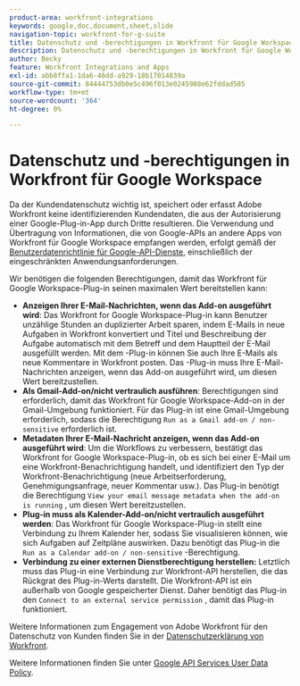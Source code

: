 ```yaml
---
product-area: workfront-integrations
keywords: google,doc,document,sheet,slide
navigation-topic: workfront-for-g-suite
title: Datenschutz und -berechtigungen in Workfront für Google Workspace
description: Datenschutz und -berechtigungen in Workfront für Google Workspace
author: Becky
feature: Workfront Integrations and Apps
exl-id: abb8ffa1-1da6-46dd-a929-18b17014839a
source-git-commit: 84444753db0e5c496f013e0245988e62fddad585
workflow-type: tm+mt
source-wordcount: '364'
ht-degree: 0%

---
```


# Datenschutz und -berechtigungen in Workfront für Google Workspace

Da der Kundendatenschutz wichtig ist, speichert oder erfasst Adobe Workfront keine identifizierenden Kundendaten, die aus der Autorisierung einer Google-Plug-in-App durch Dritte resultieren. Die Verwendung und Übertragung von Informationen, die von Google-APIs an andere Apps von Workfront für Google Workspace empfangen werden, erfolgt gemäß der [Benutzerdatenrichtlinie für Google-API-Dienste](https://developers.google.com/terms/api-services-user-data-policy), einschließlich der eingeschränkten Anwendungsanforderungen.

Wir benötigen die folgenden Berechtigungen, damit das Workfront für Google Workspace-Plug-in seinen maximalen Wert bereitstellen kann:

* **Anzeigen Ihrer E-Mail-Nachrichten, wenn das Add-on ausgeführt wird**: Das Workfront for Google Workspace-Plug-in kann Benutzer unzählige Stunden an duplizierter Arbeit sparen, indem E-Mails in neue Aufgaben in Workfront konvertiert und Titel und Beschreibung der Aufgabe automatisch mit dem Betreff und dem Hauptteil der E-Mail ausgefüllt werden. Mit dem -Plug-in können Sie auch Ihre E-Mails als neue Kommentare in Workfront posten. Das -Plug-in muss Ihre E-Mail-Nachrichten anzeigen, wenn das Add-on ausgeführt wird, um diesen Wert bereitzustellen.
* **Als Gmail-Add-on/nicht vertraulich ausführen**: Berechtigungen sind erforderlich, damit das Workfront für Google Workspace-Add-on in der Gmail-Umgebung funktioniert. Für das Plug-in ist eine Gmail-Umgebung erforderlich, sodass die Berechtigung `Run as a Gmail add-on / non-sensitive` erforderlich ist.
* **Metadaten Ihrer E-Mail-Nachricht anzeigen, wenn das Add-on ausgeführt wird**: Um die Workflows zu verbessern, bestätigt das Workfront for Google Workspace-Plug-in, ob es sich bei einer E-Mail um eine Workfront-Benachrichtigung handelt, und identifiziert den Typ der Workfront-Benachrichtigung (neue Arbeitserforderung, Genehmigungsanfrage, neuer Kommentar usw.). Das Plug-in benötigt die Berechtigung `View your email message metadata when the add-on is running` , um diesen Wert bereitzustellen.
* **Plug-in muss als Kalender-Add-on/nicht vertraulich ausgeführt werden**: Das Workfront für Google Workspace-Plug-in stellt eine Verbindung zu Ihrem Kalender her, sodass Sie visualisieren können, wie sich Aufgaben auf Zeitpläne auswirken. Dazu benötigt das Plug-in die `Run as a Calendar add-on / non-sensitive` -Berechtigung.
* **Verbindung zu einer externen Dienstberechtigung herstellen:** Letztlich muss das Plug-in eine Verbindung zur Workfront-API herstellen, die das Rückgrat des Plug-in-Werts darstellt. Die Workfront-API ist ein außerhalb von Google gespeicherter Dienst. Daher benötigt das Plug-in den `Connect to an external service permission` , damit das Plug-in funktioniert.

Weitere Informationen zum Engagement von Adobe Workfront für den Datenschutz von Kunden finden Sie in der [Datenschutzerklärung von Workfront](https://www.adobe.com/content/dam/cc/en/legal/terms/enterprise/pdfs/Privacy-Notice-and-Privacy-Shield-Statement-Adobe-Workfront.pdf).

Weitere Informationen finden Sie unter [Google API Services User Data Policy](https://developers.google.com/terms/api-services-user-data-policy).
